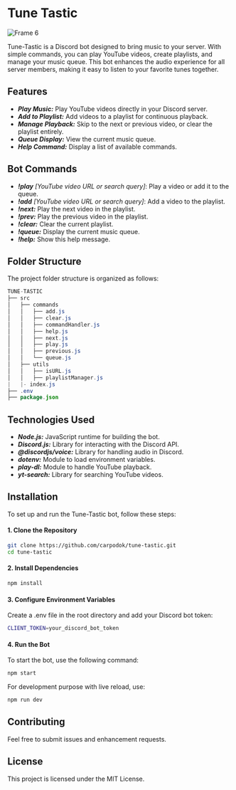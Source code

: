 # Tune Tastic

![Frame 6](https://github.com/carpodok/tune-tastic/assets/64840495/5a897df8-4786-4813-b7d6-dee5f4a0f4b6)


Tune-Tastic is a Discord bot designed to bring music to your server. With simple commands, you can play YouTube videos, create playlists, and manage your music queue. This bot enhances the audio experience for all server members, making it easy to listen to your favorite tunes together.

## Features

- ***Play Music:*** Play YouTube videos directly in your Discord server.
- ***Add to Playlist:*** Add videos to a playlist for continuous playback.
- ***Manage Playback:*** Skip to the next or previous video, or clear the playlist entirely.
- ***Queue Display:*** View the current music queue.
- ***Help Command:*** Display a list of available commands.

## Bot Commands

- ***!play*** *[YouTube video URL or search query]*: Play a video or add it to the queue.
- ***!add*** *[YouTube video URL or search query]*: Add a video to the playlist.
- ***!next:*** Play the next video in the playlist.
- ***!prev:*** Play the previous video in the playlist.
- ***!clear:*** Clear the current playlist.
- ***!queue:*** Display the current music queue.
- ***!help:*** Show this help message.

## Folder Structure
The project folder structure is organized as follows:

```java
TUNE-TASTIC
├── src
│   ├── commands
│   │   ├── add.js
│   │   ├── clear.js
│   │   ├── commandHandler.js
│   │   ├── help.js
│   │   ├── next.js
│   │   ├── play.js
│   │   ├── previous.js
│   │   └── queue.js
│   ├── utils
│   │   ├── isURL.js
│   │   ├── playlistManager.js
|   |- index.js
├── .env
├── package.json
```


## Technologies Used

- ***Node.js:*** JavaScript runtime for building the bot.
- ***Discord.js:*** Library for interacting with the Discord API.
- ***@discordjs/voice:*** Library for handling audio in Discord.
- ***dotenv:*** Module to load environment variables.
- ***play-dl:*** Module to handle YouTube playback.
- ***yt-search:*** Library for searching YouTube videos.

## Installation

To set up and run the Tune-Tastic bot, follow these steps:



#### 1. Clone the Repository

```bash
git clone https://github.com/carpodok/tune-tastic.git
cd tune-tastic
```

#### 2. Install Dependencies

```bash
npm install
```

#### 3. Configure Environment Variables
Create a .env file in the root directory and add your Discord bot token:

```bash
CLIENT_TOKEN=your_discord_bot_token
```


#### 4. Run the Bot
 
To start the bot, use the following command:

```bash
npm start
```

For development purpose with live reload, use:

```bash
npm run dev
```

## Contributing

Feel free to submit issues and enhancement requests.



## License

This project is licensed under the MIT License.
